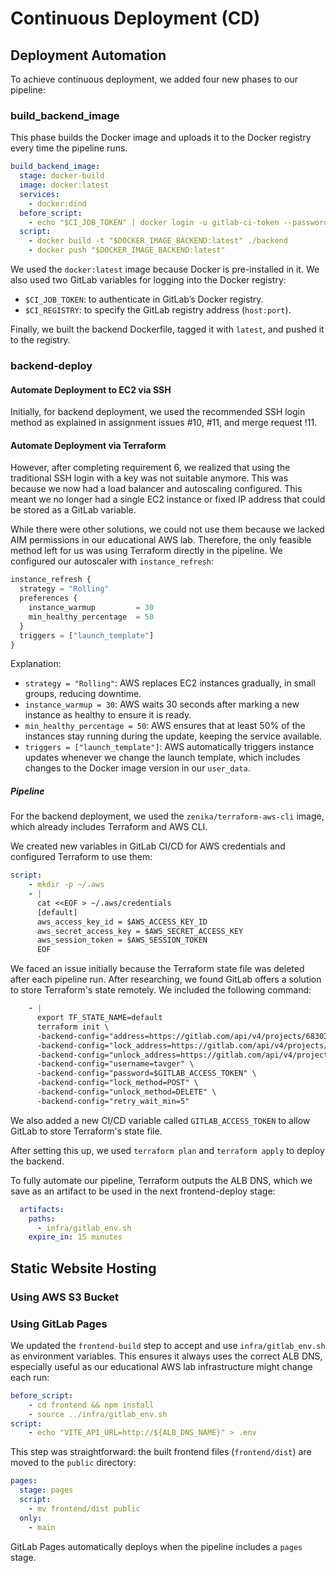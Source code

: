 # Continuous Deployment (CD)

## Deployment Automation

To achieve continuous deployment, we added four new phases to our pipeline:

### build_backend_image

This phase builds the Docker image and uploads it to the Docker registry every time the pipeline runs.

```yml
build_backend_image:
  stage: docker-build
  image: docker:latest
  services:
    - docker:dind
  before_script:
    - echo "$CI_JOB_TOKEN" | docker login -u gitlab-ci-token --password-stdin "$CI_REGISTRY"
  script:
    - docker build -t "$DOCKER_IMAGE_BACKEND:latest" ./backend
    - docker push "$DOCKER_IMAGE_BACKEND:latest"
```

We used the `docker:latest` image because Docker is pre-installed in it. We also used two GitLab variables for logging into the Docker registry:

- `$CI_JOB_TOKEN`: to authenticate in GitLab’s Docker registry.
- `$CI_REGISTRY`: to specify the GitLab registry address (`host:port`).

Finally, we built the backend Dockerfile, tagged it with `latest`, and pushed it to the registry.

### backend-deploy

#### Automate Deployment to EC2 via SSH

Initially, for backend deployment, we used the recommended SSH login method as explained in assignment issues #10, #11, and merge request !11.

#### Automate Deployment via Terraform

However, after completing requirement 6, we realized that using the traditional SSH login with a key was not suitable anymore. This was because we now had a load balancer and autoscaling configured. This meant we no longer had a single EC2 instance or fixed IP address that could be stored as a GitLab variable.

While there were other solutions, we could not use them because we lacked AIM permissions in our educational AWS lab. Therefore, the only feasible method left for us was using Terraform directly in the pipeline. We configured our autoscaler with `instance_refresh`:

```tf
instance_refresh {
  strategy = "Rolling"
  preferences {
    instance_warmup         = 30
    min_healthy_percentage  = 50
  }
  triggers = ["launch_template"]
}
```

Explanation:

- `strategy = "Rolling"`: AWS replaces EC2 instances gradually, in small groups, reducing downtime.
- `instance_warmup = 30`: AWS waits 30 seconds after marking a new instance as healthy to ensure it is ready.
- `min_healthy_percentage = 50`: AWS ensures that at least 50% of the instances stay running during the update, keeping the service available.
- `triggers = ["launch_template"]`: AWS automatically triggers instance updates whenever we change the launch template, which includes changes to the Docker image version in our `user_data`.

##### Pipeline

For the backend deployment, we used the `zenika/terraform-aws-cli` image, which already includes Terraform and AWS CLI.

We created new variables in GitLab CI/CD for AWS credentials and configured Terraform to use them:

```yml
script:
    - mkdir -p ~/.aws
    - |
      cat <<EOF > ~/.aws/credentials
      [default]
      aws_access_key_id = $AWS_ACCESS_KEY_ID
      aws_secret_access_key = $AWS_SECRET_ACCESS_KEY
      aws_session_token = $AWS_SESSION_TOKEN
      EOF
```

We faced an issue initially because the Terraform state file was deleted after each pipeline run. After researching, we found GitLab offers a solution to store Terraform's state remotely. We included the following command:

```yml
    - |
      export TF_STATE_NAME=default
      terraform init \
      -backend-config="address=https://gitlab.com/api/v4/projects/68303238/terraform/state/$TF_STATE_NAME" \
      -backend-config="lock_address=https://gitlab.com/api/v4/projects/68303238/terraform/state/$TF_STATE_NAME/lock" \
      -backend-config="unlock_address=https://gitlab.com/api/v4/projects/68303238/terraform/state/$TF_STATE_NAME/lock" \
      -backend-config="username=tavger" \
      -backend-config="password=$GITLAB_ACCESS_TOKEN" \
      -backend-config="lock_method=POST" \
      -backend-config="unlock_method=DELETE" \
      -backend-config="retry_wait_min=5"
```

We also added a new CI/CD variable called `GITLAB_ACCESS_TOKEN` to allow GitLab to store Terraform's state file.

After setting this up, we used `terraform plan` and `terraform apply` to deploy the backend.

To fully automate our pipeline, Terraform outputs the ALB DNS, which we save as an artifact to be used in the next frontend-deploy stage:

```yml
  artifacts:
    paths:
      - infra/gitlab_env.sh
    expire_in: 15 minutes
```

## Static Website Hosting

### Using AWS S3 Bucket

### Using GitLab Pages

We updated the `frontend-build` step to accept and use `infra/gitlab_env.sh` as environment variables. This ensures it always uses the correct ALB DNS, especially useful as our educational AWS lab infrastructure might change each run:

```yml
before_script:
    - cd frontend && npm install
    - source ../infra/gitlab_env.sh
script:
    - echo "VITE_API_URL=http://${ALB_DNS_NAME}" > .env
```

This step was straightforward: the built frontend files (`frontend/dist`) are moved to the `public` directory:

```yml
pages:
  stage: pages
  script:
    - mv frontend/dist public
  only:
    - main
```

GitLab Pages automatically deploys when the pipeline includes a `pages` stage.